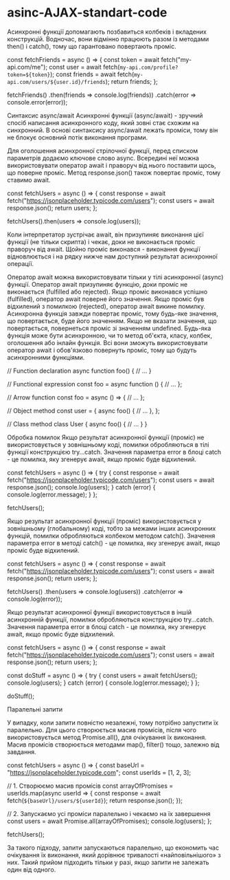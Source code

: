 # asinc-AJAX-standart-code

Асинхронні функції допомагають позбавиться колбеків і вкладених конструкцій. Водночас, вони відмінно працюють разом із методами then() і catch(), тому що гарантовано повертають проміс.

const fetchFriends = async () => {
  const token = await fetch("my-api.com/me");
  const user = await fetch(`my-api.com/profile?token=${token}`);
  const friends = await fetch(`my-api.com/users/${user.id}/friends`);
  return friends;
};

fetchFriends()
  .then(friends => console.log(friends))
  .catch(error => console.error(error));

Синтаксис async/await
Асинхронні функції (async/await) - зручний спосіб написання асинхронного коду, який зовні стає схожим на синхронний. В основі синтаксису async/await лежать проміси, тому він не блокує основний потік виконання програми.

Для оголошення асинхронної стрілочної функції, перед списком параметрів додаємо ключове слово async. Всередині неї можна використовувати оператор await і праворуч від нього поставити щось, що поверне проміс. Метод response.json() також повертає проміс, тому ставимо await.

const fetchUsers = async () => {
  const response = await fetch("https://jsonplaceholder.typicode.com/users");
  const users = await response.json();
  return users;
};

fetchUsers().then(users => console.log(users));

Коли інтерпретатор зустрічає await, він призупиняє виконання цієї функції (не тільки скрипта) і чекає, доки не виконається проміс праворуч від await. Щойно проміс виконався - виконання функції відновлюється і на рядку нижче нам доступний результат асинхронної операції.

Оператор await можна використовувати тільки у тілі асинхронної (async) функції.
Оператор await призупиняє функцію, доки проміс не виконається (fulfilled або rejected).
Якщо проміс виконався успішно (fulfilled), оператор await поверне його значення.
Якщо проміс був відхилений з помилкою (rejected), оператор await викине помилку.
Асинхронна функція завжди повертає проміс, тому будь-яке значення, що повертається, буде його значенням.
Якщо не вказати значення, що повертається, повернеться проміс зі значенням undefined.
Будь-яка функція може бути асинхронною, чи то метод об'єкта, класу, колбек, оголошення або інлайн функція. Всі вони зможуть використовувати оператор await і обов'язково повернуть проміс, тому що будуть асинхронними функціями.

// Function declaration
async function foo() {
  // ...
}

// Functional expression
const foo = async function () {
  // ...
};

// Arrow function
const foo = async () => {
  // ...
};

// Object method
const user = {
  async foo() {
    // ...
  },
};

// Class method
class User {
  async foo() {
    // ...
  }
}

Обробка помилок
Якщо результат асинхронної функції (проміс) не використовується у зовнішньому коді, помилки обробляються в тілі функції конструкцією try...catch. Значення параметра error в блоці catch - це помилка, яку згенерує await, якщо проміс буде відхилений.

const fetchUsers = async () => {
  try {
    const response = await fetch("https://jsonplaceholder.typicode.com/users");
    const users = await response.json();
    console.log(users);
  } catch (error) {
    console.log(error.message);
  }
};

fetchUsers();

Якщо результат асинхронної функції (проміс) використовується у зовнішньому (глобальному) коді, тобто за межами інших асинхронних функцій, помилки обробляються колбеком методом catch(). Значення параметра error в методі catch() - це помилка, яку згенерує await, якщо проміс буде відхилений.

const fetchUsers = async () => {
  const response = await fetch("https://jsonplaceholder.typicode.com/users");
  const users = await response.json();
  return users;
};

fetchUsers()
  .then(users => console.log(users))
  .catch(error => console.log(error));

Якщо результат асинхронної функції використовується в іншій асинхронній функції, помилки обробляються конструкцією try...catch. Значення параметра error в блоці catch - це помилка, яку згенерує await, якщо проміс буде відхилений.

const fetchUsers = async () => {
  const response = await fetch("https://jsonplaceholder.typicode.com/users");
  const users = await response.json();
  return users;
};

const doStuff = async () => {
  try {
    const users = await fetchUsers();
    console.log(users);
  } catch (error) {
    console.log(error.message);
  }
};

doStuff();

Паралельні запити

У випадку, коли запити повністю незалежні, тому потрібно запустити їх паралельно. Для цього створюється масив промісів, після чого використовується метод Promise.all(), для очікування їх виконання. Масив промісів створюється методами map(), filter() тощо, залежно від завдання.

const fetchUsers = async () => {
  const baseUrl = "https://jsonplaceholder.typicode.com";
  const userIds = [1, 2, 3];

  // 1. Створюємо масив промісів
  const arrayOfPromises = userIds.map(async userId => {
    const response = await fetch(`${baseUrl}/users/${userId}`);
    return response.json();
  });

  // 2. Запускаємо усі проміси паралельно і чекаємо на їх завершення
  const users = await Promise.all(arrayOfPromises);
  console.log(users);
};

fetchUsers();

За такого підходу, запити запускаються паралельно, що економить час очікування їх виконання, який дорівнює тривалості «найповільнішого» з них. Такий прийом підходить тільки у разі, якщо запити не залежать один від одного.